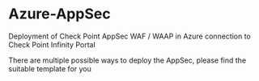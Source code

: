 # Azure-AppSec
Deployment of Check Point AppSec WAF / WAAP in Azure connection to Check Point Infinity Portal

There are multiple possible ways to deploy the AppSec, please find the suitable template for you